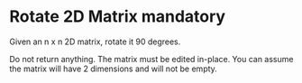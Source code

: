 # Rotate 2D Matrix mandatory
Given an n x n 2D matrix, rotate it 90 degrees.

Do not return anything. The matrix must be edited in-place.
You can assume the matrix will have 2 dimensions and will not be empty.
